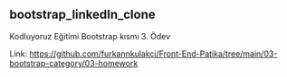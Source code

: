 ## bootstrap_linkedIn_clone

Kodluyoruz Eğitimi Bootstrap kısmı 3. Ödev

Link: https://github.com/furkannkulakci/Front-End-Patika/tree/main/03-bootstrap-category/03-homework

